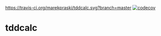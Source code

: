https://travis-ci.org/marekpraski/tddcalc.svg?branch=master
[![codecov](https://codecov.io/gh/marekpraski/tddcalc/branch/master/graph/badge.svg)](https://codecov.io/gh/marekpraski/tddcalc)


# tddcalc
